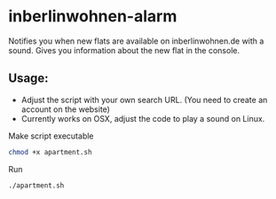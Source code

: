 # inberlinwohnen-alarm

Notifies you when new flats are available on inberlinwohnen.de with a sound. 
Gives you information about the new flat in the console.

## Usage:

- Adjust the script with your own search URL. (You need to create an account on the website) 
- Currently works on OSX, adjust the code to play a sound on Linux.

Make script executable
```sh
chmod +x apartment.sh
```

Run
```sh
./apartment.sh
```
